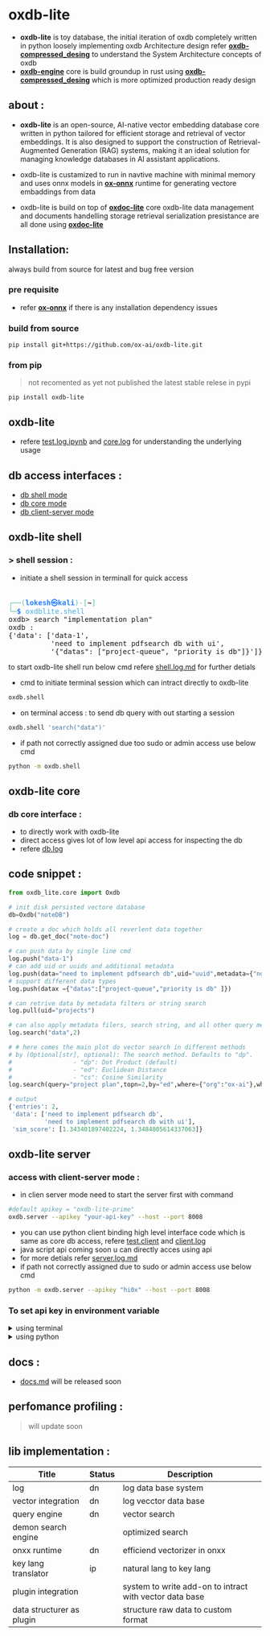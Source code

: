 # oxdb-lite

- **oxdb-lite** is toy database, the initial iteration of oxdb completely written in python loosely implementing oxdb Architecture design 
refer **[oxdb-compressed_desing](https://github.com/ox-ai/oxdb-engine/blob/dev/docs/arc-design.md)** to understand the System Architecture concepts of oxdb
- **[oxdb-engine](https://github.com/ox-ai/oxdb-engine/tree/dev)** core is build groundup in rust using  **[oxdb-compressed_desing](https://github.com/ox-ai/oxdb-engine/blob/dev/docs/arc-design.md)** which is more optimized production ready design


## about :

- **oxdb-lite** is an open-source, AI-native vector embedding database core written in python tailored for efficient storage and retrieval of vector embeddings. It is also designed to support the construction of Retrieval-Augmented Generation (RAG) systems, making it an ideal solution for managing knowledge databases in AI assistant applications.

- oxdb-lite is custamized to run in navtive machine with minimal memory and uses onnx models in **[ox-onnx](https://github.com/ox-ai/ox-onnx.git)** runtime for generating vectore embaddings from data

- oxdb-lite is build on top of **[oxdoc-lite](https://github.com/ox-ai/oxdb-lite.git)** core oxdb-lite data management and documents handelling storage retrieval serialization presistance are all done using **[oxdoc-lite](https://github.com/ox-ai/oxdb-lite.git)**

## Installation:

always build from source for latest and bug free version

### pre requisite

- refer **[ox-onnx](https://github.com/ox-ai/ox-onnx.git)** if there is any installation dependency issues 

### build from source

```
pip install git+https://github.com/ox-ai/oxdb-lite.git
```

### from pip
> not recomented as yet not published the latest stable relese in pypi
```
pip install oxdb-lite
```

## oxdb-lite

- refere [test.log.ipynb](./py-notebooks/oxdblite/test.log.ipynb) and [core.log](./docs/oxdblite/core.log.md) for understanding the underlying usage

## db access interfaces :

- [db shell mode](#oxdb-lite-shell)
- [db core mode](#oxdb-lite-core)
- [db client-server mode](#oxdb-lite-server)

## oxdb-lite shell

### > shell session :

- initiate a shell session in terminall for quick access

<pre>                                                                                                           
<font color="#5EBDAB">┌──(</font><font color="#277FFF"><b>lokesh㉿kali</b></font><font color="#5EBDAB">)-[</font><b>~</b><font color="#5EBDAB">]</font>
<font color="#5EBDAB">└─</font><font color="#277FFF"><b>$</b></font> <font color="#49AEE6">oxdblite.shell</font>                                     
oxdb&gt; search &quot;implementation plan&quot;
oxdb : 
{&apos;data&apos;: [&apos;data-1&apos;,
          &apos;need to implement pdfsearch db with ui&apos;,
          &apos;{&quot;datas&quot;: [&quot;project-queue&quot;, &quot;priority is db&quot;]}&apos;]}
</pre>

to start oxdb-lite shell run below cmd refere [shell.log.md](./docs/oxdblite/shell.log.md) for further detials



- cmd to initiate terminal session which can intract directly to oxdb-lite

```bash
oxdb.shell
```

- on terminal access : to send db query with out starting a session
<!-- - through terminal start the server then execute `oxdb.shell 'oxdb query'`
- refere [oxdb-lite server](#oxdb-lite-server) to start server -->

```bash
oxdb.shell 'search("data")'
```
- if path not correctly assigned due too sudo or admin access use below cmd

```bash
python -m oxdb.shell
```

## oxdb-lite core

### db core interface :

- to directly work with oxdb-lite 
- direct access gives lot of low level api access for inspecting the db
- refere [db.log](./docs/oxdblite/core.log.md)

## code snippet :

```py
from oxdb_lite.core import Oxdb

# init disk persisted vectore database
db=Oxdb("noteDB")

# create a doc which holds all reverlent data together
log = db.get_doc("note-doc")

# can push data by single line cmd
log.push("data-1")
# can add uid or uuids and additional metadata
log.push(data="need to implement pdfsearch db",uid="uuid",metadata={"note-type" :"project-note","org":"ox-ai"})
# support different data types
log.push(datax ={"datas":["project-queue","priority is db" ]})

# can retrive data by metadata filters or string search
log.pull(uid="projects")

# can also apply metadata filers, search string, and all other query methods methods
log.search("data",2)

# # here comes the main plot do vector search in different methods
# by (Optional[str], optional): The search method. Defaults to "dp".
#                 - "dp": Dot Product (default)
#                 - "ed": Euclidean Distance
#                 - "cs": Cosine Similarity
log.search(query="project plan",topn=2,by="ed",where={"org":"ox-ai"},where_data={"search_string":"db"})
```

```py
# output
{'entries': 2,
 'data': ['need to implement pdfsearch db',
          'need to implement pdfsearch db with ui'],
 'sim_score': [1.343401897402224, 1.3484805614337063]}

```

## oxdb-lite server

### access with client-server mode :

- in clien server mode need to start the server first with command

```bash
#default apikey = "oxdb-lite-prime"
oxdb.server --apikey "your-api-key" --host --port 8008
```

- you can use python client binding high level interface code which is same as core db access, refere [test.client](./py-notebooks/oxdblite/test.client.ipynb) and [client.log](./docs/oxdblite/client.log.md) 
- java script api coming soon u can directly acces using api
- for more detials refer [server.log.md](./docs/oxdblite/server.log.md)
- if path not correctly assigned due to sudo or admin access use below cmd

```bash
python -m oxdb.server --apikey "hi0x" --host --port 8008
```

### To set api key in environment variable

<details>
<summary> using terminal
 </summary>

```bash
# Set the environment variable
export OXDB_API_KEY="oxdb-apikey-001"
# Access the environment variable
echo $OXDB_API_KEY

```

</details>

<details>
<summary>using python </summary>

```py
import os
# Set the environment variable
os.environ["OXDB_API_KEY"] = "oxdb-lite-101"
# Access the environment variable
api_key = os.getenv("OXDB_API_KEY")
```

</details>

## docs :

- [docs.md](./docs/docs.md) will be released soon

## perfomance profiling :

> will update soon








## lib implementation :

| Title                     | Status | Description                                             |
| ------------------------- | ------ | ------------------------------------------------------- |
| log                       | dn     | log data base system                                    |
| vector integration        | dn     | log vecctor data base                                   |
| query engine              | dn     | vector search                                           |
| demon search engine       |        | optimized search                                        |
| onxx runtime              | dn     | efficiend vectorizer in onxx                            |
| key lang translator       | ip     | natural lang to key lang                                |
| plugin integration        |        | system to write add-on to intract with vector data base |
| data structurer as plugin |        | structure raw data to custom format                     |
